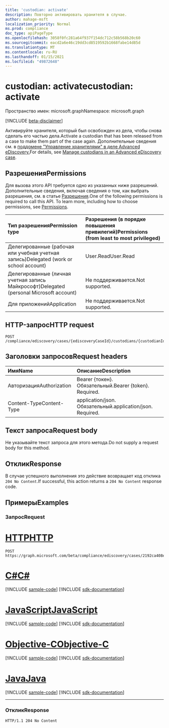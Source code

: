 ```yaml
---
title: 'custodian: activate'
description: Повторно активировать хранителя в случае.
author: mahage-msft
localization_priority: Normal
ms.prod: compliance
doc_type: apiPageType
ms.openlocfilehash: 3058f0fc281a64f937f154dc712c58b568b20c60
ms.sourcegitcommit: eacd2a6e46c19dd3cd8519592b1668fabe14d85d
ms.translationtype: MT
ms.contentlocale: ru-RU
ms.lasthandoff: 01/15/2021
ms.locfileid: "49872648"
---
```

# <a name="custodian-activate"></a><span data-ttu-id="594fc-103">custodian: activate</span><span class="sxs-lookup"><span data-stu-id="594fc-103">custodian: activate</span></span>

<span data-ttu-id="594fc-104">Пространство имен: microsoft.graph</span><span class="sxs-lookup"><span data-stu-id="594fc-104">Namespace: microsoft.graph</span></span>

[!INCLUDE [beta-disclaimer](../../includes/beta-disclaimer.md)]

<span data-ttu-id="594fc-105">Активируйте хранителя, который был освобожден из дела, чтобы снова сделать его частью дела.</span><span class="sxs-lookup"><span data-stu-id="594fc-105">Activate a custodian that has been released from a case to make them part of the case again.</span></span> <span data-ttu-id="594fc-106">Дополнительные сведения см. в [поддомене "Управление хранителями" в деле Advanced eDiscovery.](/microsoft-365/compliance/manage-new-custodians#re-activate-custodian)</span><span class="sxs-lookup"><span data-stu-id="594fc-106">For details, see [Manage custodians in an Advanced eDiscovery case](/microsoft-365/compliance/manage-new-custodians#re-activate-custodian).</span></span>

## <a name="permissions"></a><span data-ttu-id="594fc-107">Разрешения</span><span class="sxs-lookup"><span data-stu-id="594fc-107">Permissions</span></span>

<span data-ttu-id="594fc-p102">Для вызова этого API требуется одно из указанных ниже разрешений. Дополнительные сведения, включая сведения о том, как выбрать разрешения, см. в статье [Разрешения](/graph/permissions-reference).</span><span class="sxs-lookup"><span data-stu-id="594fc-p102">One of the following permissions is required to call this API. To learn more, including how to choose permissions, see [Permissions](/graph/permissions-reference).</span></span>

|<span data-ttu-id="594fc-110">Тип разрешения</span><span class="sxs-lookup"><span data-stu-id="594fc-110">Permission type</span></span>|<span data-ttu-id="594fc-111">Разрешения (в порядке повышения привилегий)</span><span class="sxs-lookup"><span data-stu-id="594fc-111">Permissions (from least to most privileged)</span></span>|
|:---|:---|
|<span data-ttu-id="594fc-112">Делегированные (рабочая или учебная учетная запись)</span><span class="sxs-lookup"><span data-stu-id="594fc-112">Delegated (work or school account)</span></span>|<span data-ttu-id="594fc-113">User.Read</span><span class="sxs-lookup"><span data-stu-id="594fc-113">User.Read</span></span>|
|<span data-ttu-id="594fc-114">Делегированные (личная учетная запись Майкрософт)</span><span class="sxs-lookup"><span data-stu-id="594fc-114">Delegated (personal Microsoft account)</span></span>|<span data-ttu-id="594fc-115">Не поддерживается.</span><span class="sxs-lookup"><span data-stu-id="594fc-115">Not supported.</span></span>|
|<span data-ttu-id="594fc-116">Для приложений</span><span class="sxs-lookup"><span data-stu-id="594fc-116">Application</span></span>|<span data-ttu-id="594fc-117">Не поддерживается.</span><span class="sxs-lookup"><span data-stu-id="594fc-117">Not supported.</span></span>|

## <a name="http-request"></a><span data-ttu-id="594fc-118">HTTP-запрос</span><span class="sxs-lookup"><span data-stu-id="594fc-118">HTTP request</span></span>

<!-- {
  "blockType": "ignored"
}
-->

``` http
POST /compliance/ediscovery/cases/{ediscoveryCaseId}/custodians/{custodianId}/activate
```

## <a name="request-headers"></a><span data-ttu-id="594fc-119">Заголовки запросов</span><span class="sxs-lookup"><span data-stu-id="594fc-119">Request headers</span></span>

|<span data-ttu-id="594fc-120">Имя</span><span class="sxs-lookup"><span data-stu-id="594fc-120">Name</span></span>|<span data-ttu-id="594fc-121">Описание</span><span class="sxs-lookup"><span data-stu-id="594fc-121">Description</span></span>|
|:---|:---|
|<span data-ttu-id="594fc-122">Авторизация</span><span class="sxs-lookup"><span data-stu-id="594fc-122">Authorization</span></span>|<span data-ttu-id="594fc-p103">Bearer {токен}. Обязательный.</span><span class="sxs-lookup"><span data-stu-id="594fc-p103">Bearer {token}. Required.</span></span>|
|<span data-ttu-id="594fc-125">Content-Type</span><span class="sxs-lookup"><span data-stu-id="594fc-125">Content-Type</span></span>|<span data-ttu-id="594fc-p104">application/json. Обязательный.</span><span class="sxs-lookup"><span data-stu-id="594fc-p104">application/json. Required.</span></span>|

## <a name="request-body"></a><span data-ttu-id="594fc-128">Текст запроса</span><span class="sxs-lookup"><span data-stu-id="594fc-128">Request body</span></span>

<span data-ttu-id="594fc-129">Не указывайте текст запроса для этого метода.</span><span class="sxs-lookup"><span data-stu-id="594fc-129">Do not supply a request body for this method.</span></span>

## <a name="response"></a><span data-ttu-id="594fc-130">Отклик</span><span class="sxs-lookup"><span data-stu-id="594fc-130">Response</span></span>

<span data-ttu-id="594fc-131">В случае успешного выполнения это действие возвращает код отклика `204 No Content`.</span><span class="sxs-lookup"><span data-stu-id="594fc-131">If successful, this action returns a `204 No Content` response code.</span></span>

## <a name="examples"></a><span data-ttu-id="594fc-132">Примеры</span><span class="sxs-lookup"><span data-stu-id="594fc-132">Examples</span></span>

### <a name="request"></a><span data-ttu-id="594fc-133">Запрос</span><span class="sxs-lookup"><span data-stu-id="594fc-133">Request</span></span>


# <a name="http"></a>[<span data-ttu-id="594fc-134">HTTP</span><span class="sxs-lookup"><span data-stu-id="594fc-134">HTTP</span></span>](#tab/http)
<!-- {
  "blockType": "request",
  "name": "custodian_activate"
}
-->

``` http
POST https://graph.microsoft.com/beta/compliance/ediscovery/cases/2192ca408ea2410eba3bec8ae873be6b/custodians/45454331323337443946343043464239/activate
```
# <a name="c"></a>[<span data-ttu-id="594fc-135">C#</span><span class="sxs-lookup"><span data-stu-id="594fc-135">C#</span></span>](#tab/csharp)
[!INCLUDE [sample-code](../includes/snippets/csharp/custodian-activate-csharp-snippets.md)]
[!INCLUDE [sdk-documentation](../includes/snippets/snippets-sdk-documentation-link.md)]

# <a name="javascript"></a>[<span data-ttu-id="594fc-136">JavaScript</span><span class="sxs-lookup"><span data-stu-id="594fc-136">JavaScript</span></span>](#tab/javascript)
[!INCLUDE [sample-code](../includes/snippets/javascript/custodian-activate-javascript-snippets.md)]
[!INCLUDE [sdk-documentation](../includes/snippets/snippets-sdk-documentation-link.md)]

# <a name="objective-c"></a>[<span data-ttu-id="594fc-137">Objective-C</span><span class="sxs-lookup"><span data-stu-id="594fc-137">Objective-C</span></span>](#tab/objc)
[!INCLUDE [sample-code](../includes/snippets/objc/custodian-activate-objc-snippets.md)]
[!INCLUDE [sdk-documentation](../includes/snippets/snippets-sdk-documentation-link.md)]

# <a name="java"></a>[<span data-ttu-id="594fc-138">Java</span><span class="sxs-lookup"><span data-stu-id="594fc-138">Java</span></span>](#tab/java)
[!INCLUDE [sample-code](../includes/snippets/java/custodian-activate-java-snippets.md)]
[!INCLUDE [sdk-documentation](../includes/snippets/snippets-sdk-documentation-link.md)]

---


### <a name="response"></a><span data-ttu-id="594fc-139">Отклик</span><span class="sxs-lookup"><span data-stu-id="594fc-139">Response</span></span>

<!-- {
  "blockType": "response",
  "truncated": true
}
-->

``` http
HTTP/1.1 204 No Content
```
